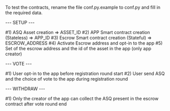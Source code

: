
To test the contracts, rename the file conf.py.example to conf.py and fill in the required data.

--- SETUP ---

#1) ASQ Asset creation => ASSET_ID
#2) APP Smart contract creation (Stateless) => APP_ID
#3) Escrow Smart contract creation (Stateful) => ESCROW_ADDRESS
#4) Activate Escrow address and opt-in to the app
#5) Set of the escrow address and the id of the asset in the app (only app creator)

--- VOTE ---

#1) User opt-in to the app before registration round start
#2) User send ASQ and the choice of vote to the app during registration round

--- WITHDRAW ---

#1) Only the creator of the app can collect the ASQ present in the escrow contract after vote round end